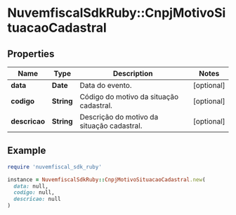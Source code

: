 # NuvemfiscalSdkRuby::CnpjMotivoSituacaoCadastral

## Properties

| Name | Type | Description | Notes |
| ---- | ---- | ----------- | ----- |
| **data** | **Date** | Data do evento. | [optional] |
| **codigo** | **String** | Código do motivo da situação cadastral. | [optional] |
| **descricao** | **String** | Descrição do motivo da situação cadastral. | [optional] |

## Example

```ruby
require 'nuvemfiscal_sdk_ruby'

instance = NuvemfiscalSdkRuby::CnpjMotivoSituacaoCadastral.new(
  data: null,
  codigo: null,
  descricao: null
)
```

